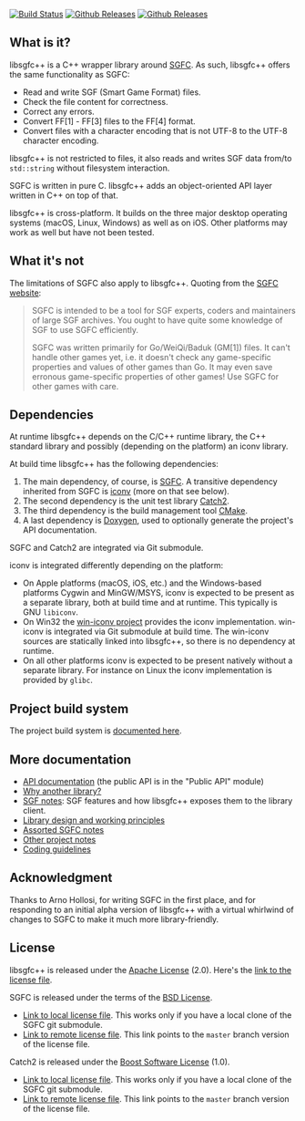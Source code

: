 [![Build Status](https://github.com/herzbube/libsgfcplusplus/workflows/build/badge.svg)](https://github.com/herzbube/libsgfcplusplus/actions?query=workflow%3Abuild)
[![Github Releases](https://img.shields.io/github/release/herzbube/libsgfcplusplus.svg)](https://github.com/herzbube/libsgfcplusplus/releases)
[![Github Releases](https://img.shields.io/github/license/herzbube/libsgfcplusplus.svg)](https://github.com/herzbube/libsgfcplusplus/blob/master/LICENSE)

## What is it?

libsgfc++ is a C++ wrapper library around [SGFC](https://www.red-bean.com/sgf/sgfc/). As such, libsgfc++ offers the same functionality as SGFC:

- Read and write SGF (Smart Game Format) files.
- Check the file content for correctness.
- Correct any errors.
- Convert FF[1] - FF[3] files to the FF[4] format.
- Convert files with a character encoding that is not UTF-8 to the UTF-8 character encoding.

libsgfc++ is not restricted to files, it also reads and writes SGF data from/to `std::string` without filesystem interaction.

SGFC is written in pure C. libsgfc++ adds an object-oriented API layer written in C++ on top of that.

libsgfc++ is cross-platform. It builds on the three major desktop operating systems (macOS, Linux, Windows) as well as on iOS. Other platforms may work as well but have not been tested.

## What it's not

The limitations of SGFC also apply to libsgfc++. Quoting from the [SGFC website](https://www.red-bean.com/sgf/sgfc/):

> SGFC is intended to be a tool for SGF experts, coders and maintainers of large SGF archives. You ought to have quite some knowledge of SGF to use SGFC efficiently.
> 
> SGFC was written primarily for Go/WeiQi/Baduk (GM[1]) files. It can't handle other games yet, i.e. it doesn't check any game-specific properties and values of other games than Go. It may even save erronous game-specific properties of other games! Use SGFC for other games with care. 

## Dependencies

At runtime libsgfc++ depends on the C/C++ runtime library, the C++ standard library and possibly (depending on the platform) an iconv library.

At build time libsgfc++ has the following dependencies:

1. The main dependency, of course, is [SGFC](https://www.red-bean.com/sgf/sgfc/). A transitive dependency inherited from SGFC is [iconv](https://en.wikipedia.org/wiki/Iconv) (more on that see below).
2. The second dependency is the unit test library [Catch2](https://github.com/catchorg/Catch2).
3. The third dependency is the build management tool [CMake](https://cmake.org/cmake/help/latest/).
4. A last dependency is [Doxygen](https://www.doxygen.org/), used to optionally generate the project's API documentation.

SGFC and Catch2 are integrated via Git submodule.

iconv is integrated differently depending on the platform:

* On Apple platforms (macOS, iOS, etc.) and the Windows-based platforms Cygwin and MinGW/MSYS, iconv is expected to be present as a separate library, both at build time and at runtime. This typically is GNU `libiconv`.
* On Win32 the [win-iconv project](https://github.com/win-iconv/win-iconv) provides the iconv implementation. win-iconv is integrated via Git submodule at build time. The win-iconv sources are statically linked into libsgfc++, so there is no dependency at runtime.
* On all other platforms iconv is expected to be present natively without a separate library. For instance on Linux the iconv implementation is provided by `glibc`.

## Project build system

The project build system is [documented here](doc/Build.md).

## More documentation

- [API documentation](https://herzbube.github.io/libsgfcplusplus/api-docs/index.html) (the public API is in the "Public API" module)
- [Why another library?](doc/WhyAnotherLibrary.md)
- [SGF notes](doc/SgfNotes.md): SGF features and how libsgfc++ exposes them to the library client.
- [Library design and working principles](doc/Principles.md)
- [Assorted SGFC notes](doc/SgfcNotes.md)
- [Other project notes](doc/ProjectNotes.md)
- [Coding guidelines](doc/CodingGuidelines.md)

## Acknowledgment

Thanks to Arno Hollosi, for writing SGFC in the first place, and for responding to an initial alpha version of libsgfc++ with a virtual whirlwind of changes to SGFC to make it much more library-friendly.

## License

libsgfc++ is released under the [Apache License](http://www.apache.org/licenses/LICENSE-2.0) (2.0). Here's the [link to the license file](LICENSE).

SGFC is released under the terms of the [BSD License](https://opensource.org/licenses/BSD-3-Clause).

- [Link to local license file](sgfc/COPYING). This works only if you have a local clone of the SGFC git submodule.
- [Link to remote license file](https://bitbucket.org/arnoh/sgfc/src/master/COPYING). This link points to the `master` branch version of the license file.

Catch2 is released under the [Boost Software License](https://www.boost.org/LICENSE_1_0.txt) (1.0).

- [Link to local license file](test/Catch2/LICENSE.txt). This works only if you have a local clone of the SGFC git submodule.
- [Link to remote license file](https://github.com/catchorg/Catch2/blob/master/LICENSE.txt). This link points to the `master` branch version of the license file.
